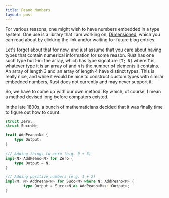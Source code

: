 ```yaml
---
title: Peano Numbers
layout: post
---
```


For various reasons, one might wish to have numbers embedded in a type system. One use
is a library that I am working on, [Dimensioned](http://dimensioned.paholg.com), which
you can read about by clicking the link and/or waiting for future blog entries.

Let's forget about that for now, and just assume that you care about having types that
contain numerical information for some reason. Rust has one such type built-in: the
array, which has type signature `[T; N]` where `T` is whatever type it is an array of
and `N` is the number of elements it contains. An array of length 3 and an array of
length 4 have distinct types. This is really nice, and while it would be nice to
construct custom types with similar embedded numbers, Rust does not currently and may
never support it.

So, we have to come up with our own method. By which, of course, I mean a method devised
long before computers existed.

In the late 1800s, a bunch of mathematicians decided that it was finally time to figure
out how to count.

```rust
struct Zero;
struct Succ<N>;
```

```rust
trait AddPeano<N> {
    type Output;
}

/// Adding things to zero (e.g. 0 + 3)
impl<N> AddPeano<N> for Zero {
    type Output = N;
}

/// Adding positive numbers (e.g. 1 + 2)
impl<M, N> AddPeano<N> for Succ<M> where N: AddPeano<M> {
        type Output = Succ<<N as AddPeano<M>>::Output>;
}
```

